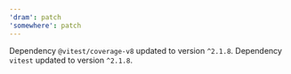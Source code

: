 ```yaml
---
'dram': patch
'somewhere': patch
---
```

Dependency `@vitest/coverage-v8` updated to version `^2.1.8`. Dependency `vitest` updated to version `^2.1.8`.
